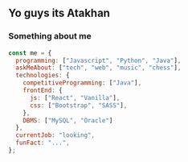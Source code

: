 ## Yo guys its Atakhan



### Something about me
```javascript
const me = {
  programming: ["Javascript", "Python", "Java"],
  askMeAbout: ["tech", "web", "music", "chess"],
  technologies: {
    competitiveProgramming: ["Java"],
    frontEnd: {
      js: ["React", "Vanilla"],
      css: ["Bootstrap", "SASS"],
    },
    DBMS: ["MySQL", "Oracle"]
  },
  currentJob: "looking",
  funFact: "...",
};
```



